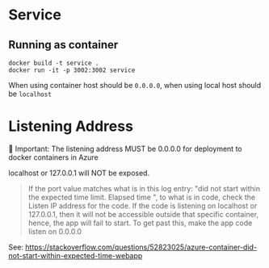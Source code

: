 # Service

## Running as container

```
docker build -t service .
docker run -it -p 3002:3002 service
```

When using container host should be `0.0.0.0`, when using local host should be `localhost`

# Listening Address

🚨 Important: The listening address MUST be 0.0.0.0 for deployment to docker containers in Azure

localhost or 127.0.0.1 will NOT be exposed.

> If the port value matches what is in this log entry: "did not start within the expected time limit. Elapsed time ", to what is in code, check the Listen IP address for the code. If the code is listening on localhost or 127.0.0.1, then it will not be accessible outside that specific container, hence, the app will fail to start. To get past this, make the app code listen on 0.0.0.0

See: https://stackoverflow.com/questions/52823025/azure-container-did-not-start-within-expected-time-webapp
